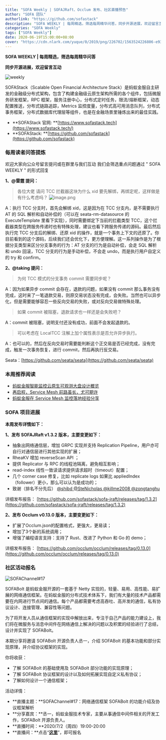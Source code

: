 ```yaml
---
title: "SOFA Weekly | SOFAJRaft、Occlum 发布、社区直播预告"
author: "SOFA 团队"
authorlink: "https://github.com/sofastack"
description: "SOFA WEEKLY | 每周精选，筛选每周精华问答，同步开源进展，欢迎留言互动。"
categories: "SOFA Weekly"
tags: ["SOFA Weekly"]
date: 2020-06-19T15:00:00+08:00
cover: "https://cdn.nlark.com/yuque/0/2019/png/226702/1563524226806-e93607a3-1b77-4ca2-8c3c-0384ab966154.png"
---
```


**SOFA WEEKLY | 每周精选，筛选每周精华问答**

**同步开源进展，欢迎留言互动**

![weekly](https://cdn.nlark.com/yuque/0/2019/jpeg/226702/1562925824761-fc720f21-9622-437b-a783-0b0729eda119.jpeg)

SOFAStack（Scalable Open Financial Architecture Stack）是蚂蚁金服自主研发的金融级分布式架构，包含了构建金融级云原生架构所需的各个组件，包括微服务研发框架，RPC 框架，服务注册中心，分布式定时任务，限流/熔断框架，动态配置推送，分布式链路追踪，Metrics 监控度量，分布式高可用消息队列，分布式事务框架，分布式数据库代理层等组件，也是在金融场景里锤炼出来的最佳实践。

- **SOFAStack 官网: **[https://www.sofastack.tech](https://www.sofastack.tech/)
- **SOFAStack: **[https://github.com/sofastack](https://github.com/sofastack)

### 每周读者问答提炼

欢迎大家向公众号留言提问或在群里与我们互动
我们会筛选重点问题通过 " SOFA WEEKLY " 的形式回复

**1、@雷霆 提问：**

> 各位大佬 请问 TCC 拦截器这块为什么 xid 要先解绑，再绑定呢，这样做是有什么考虑吗？
> ![image.png](https://cdn.nlark.com/yuque/0/2020/png/226702/1592550771257-7cb0da87-2976-4b44-a4a8-ad5899e840e2.png)

A：执行 TCC 分支时，首先会解绑 xid，这是因为在 TCC 分支内，是不需要执行 AT 的 SQL 解析和自动补偿的（可以在 seata-rm-datasource 的 ExecuteTemplate 里看下实现），同时需要绑定下当前的拦截类型 TCC，这个拦截器类型在跨服务传递时也有特殊处理，建议也看下跨服务传递的源码。最后然后执行完 TCC 分支后的解绑、还原 xid 的操作，就是一个事务上下文的还原了。你目前看到的这个源码，后续我们还会优化下，更方便理解。这一系列操作是为了根据分支类型来区分分支事务的行为：AT 分支的行为是自动补偿，会走 SQL 解析和 undo 回滚，TCC 分支的行为是手动补偿，不会走 undo，而是执行用户自定义的 try 和 confirm。

**2、@taking 提问：**

> 为何 TCC 模式的分支事务 commit 需要同步呢？

A：因为如果异步 commit 会存在，退款的问题，如果没有 commit 那么事务没有完成，这时来了一笔退款交易，则原交易状态没有完成，会失败。当然也可以异步化，但是需要能够容忍一些反向交易的失败，或对反向交易做特殊处理。

> 如果 commit 被阻塞，退款请求也一样还是会失败吧？

A：commit 被阻塞，说明支付还没有成功，前面不会发起退款的。

> 可以考虑在 LocalTCC 注解上加个属性表示是否允许异步执行。

A：也可以的，然后在反向交易时需要能判断这个正交易是否已经完成，没有完成，触发一次事务恢复，进行 commit，然后再执行反交易。

Seata：[https://github.com/seata/seata](https://github.com/seata/seata)

### 本周推荐阅读

- [蚂蚁金服智能监控云原生可观测大盘设计概览](/blog/antfin-monitoring-cloud-native-observable-market-design-overview/)
- [再启程，Service Mesh 前路虽长，尤可期许](/blog/service-mesh-the-road-ahead-long/)
- [蚂蚁金服在 Service Mesh 监控落地经验分享](/blog/antfin-service-mesh-monitor-landing-experience/)

### SOFA 项目进展

**本周发布详情如下：**

**1、发布 SOFAJRaft v1.3.2 版本，主要变更如下：**

- 抽象出网络通信层，增加 GRPC 实现并支持 Replication Pipeline，用户亦可自行对通信层进行其他实现的扩展；
- RheaKV 增加 reverseScan API ；
- 提供 Replicator 与 RPC 的线程池隔离，避免相互影响；
- read-index 线性一致读请求提供请求超时（timeout）配置；
- 几个 corner case 修复，比如 replicate logs 如果比 appliedIndex（follower）更小，那么可以认为是成功的；
- 致谢（排名不分先后）
[@shibd ](https://yuque.antfin-inc.com/shibd) 
[@SteNicholas ](https://yuque.antfin-inc.com/SteNicholas) 
[@killme2008 ](https://yuque.antfin-inc.com/killme2008) 
[@zongtanghu ](https://yuque.antfin-inc.com/zongtanghu)

详细发布报告：
[https://github.com/sofastack/sofa-jraft/releases/tag/1.3.2](https://github.com/sofastack/sofa-jraft/releases/tag/1.3.2)

**2、发布 Occlum v0.13.0 版本，主要变更如下：**

- 扩展了Occlum.json的配置格式，更强大，更易读；
- 增加了3个新的系统调用；
- 增强了编程语言支持：支持了 Rust、改进了 Python 和 Go 的 demo；

详细发布报告：
[https://github.com/occlum/occlum/releases/tag/0.13.0](https://github.com/occlum/occlum/releases/tag/0.13.0)

### 社区活动报名

![SOFAChannel#17](https://cdn.nlark.com/yuque/0/2020/png/226702/1591346387297-036464d1-dc13-47b2-baa3-1b1362fcd072.png)

SOFABolt 是蚂蚁金服开源的一套基于 Netty 实现的，轻量、易用、高性能、易扩展的网络通信框架。在蚂蚁金服的分布式技术体系下，我们有大量的技术产品都需要在内网进行节点间的通信。每个产品都需要考虑高吞吐、高并发的通信，私有协议设计、连接管理、兼容性等问题。

为了将开发人员从通信框架的实现中解放出来，专注于自己产品的能力建设上，我们将在微服务与消息中间件在网络通信上解决的问题以及积累的经验进行了总结，设计并实现了 SOFABolt。

本期分享将邀请 SOFABolt 开源负责人丞一，介绍 SOFABolt 的基本功能和部分实现原理，并介绍协议框架的实现。

你将收获：

- 了解 SOFABolt 的基础使用及 SOFABolt 部分功能的实现原理；
- 了解 SOFABolt 协议框架的设计以及如何拓展实现自定义私有协议；
- 了解如何设计一个通信框架；

活动详情：

- **直播主题：**SOFAChannel#17：网络通信框架 SOFABolt 的功能介绍及协议框架解析
- **分享嘉宾：**丞一，蚂蚁金服技术专家，主要从事通信中间件相关的开发工作，SOFABolt 开源负责人。
- **直播时间：**2020/7/2（周四）19:00-20:00
- **直播间：**点击“[**这里**](https://tech.antfin.com/community/live/1265)”，即可报名
